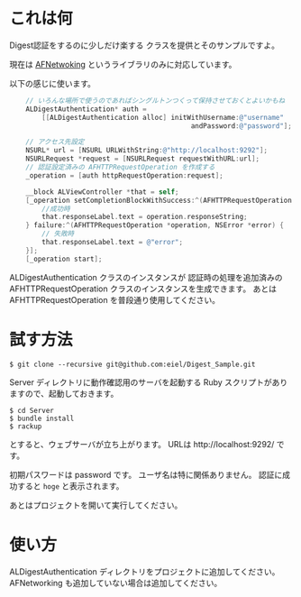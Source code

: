 # これは何

 Digest認証をするのに少しだけ楽する クラスを提供とそのサンプルですよ。

現在は [AFNetwoking](https://github.com/AFNetworking/AFNetworking) というライブラリのみに対応しています。

以下の感じに使います。

```Objective-C
    // いろんな場所で使うのであればシングルトンつくって保持させておくとよいかもね
    ALDigestAuthentication* auth =
        [[ALDigestAuthentication alloc] initWithUsername:@"username"
                                             andPassword:@"password"];

    // アクセス先設定
    NSURL* url = [NSURL URLWithString:@"http://localhost:9292"];
    NSURLRequest *request = [NSURLRequest requestWithURL:url];
    // 認証設定済みの AFHTTPRequestOperation を作成する
    _operation = [auth httpRequestOperation:request];

    __block ALViewController *that = self;
    [_operation setCompletionBlockWithSuccess:^(AFHTTPRequestOperation *operation, id responseObject) {
        //成功時
        that.responseLabel.text = operation.responseString;
    } failure:^(AFHTTPRequestOperation *operation, NSError *error) {
        // 失敗時
        that.responseLabel.text = @"error";
    }];
    [_operation start];
```

ALDigestAuthentication クラスのインスタンスが 認証時の処理を追加済みの AFHTTPRequestOperation クラスのインスタンスを生成できます。
あとは AFHTTPRequestOperation を普段通り使用してください。

# 試す方法

```
$ git clone --recursive git@github.com:eiel/Digest_Sample.git
```

Server ディレクトリに動作確認用のサーバを起動する Ruby スクリプトがありますので、起動しておきます。

```
$ cd Server
$ bundle install
$ rackup
```

とすると、ウェブサーバが立ち上がります。
URLは http://localhost:9292/ です。

初期パスワードは password です。
ユーザ名は特に関係ありません。
認証に成功すると `hoge` と表示されます。

あとはプロジェクトを開いて実行してください。

# 使い方

ALDigestAuthentication ディレクトリをプロジェクトに追加してください。
AFNetworking も追加していない場合は追加してください。
